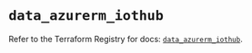 # `data_azurerm_iothub`

Refer to the Terraform Registry for docs: [`data_azurerm_iothub`](https://registry.terraform.io/providers/hashicorp/azurerm/4.2.0/docs/data-sources/iothub).
